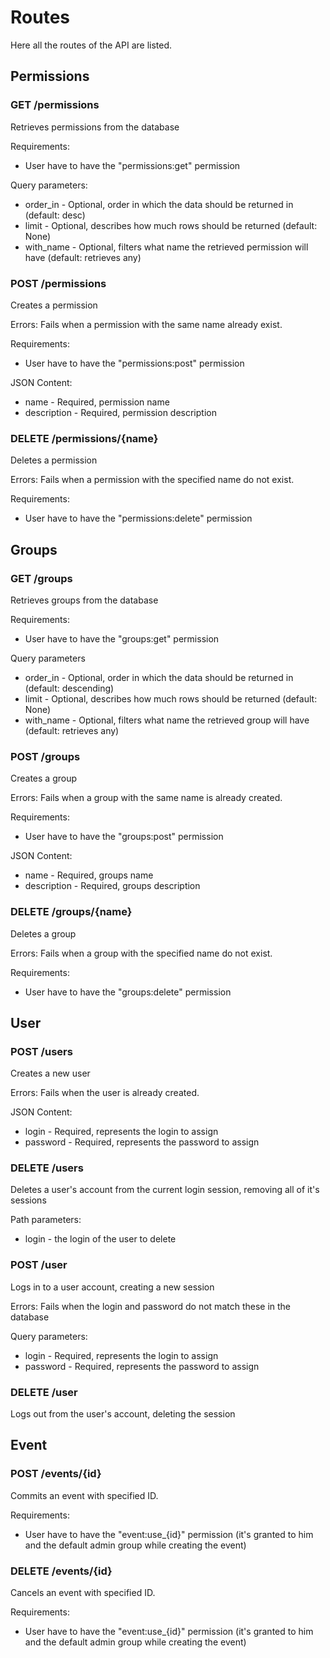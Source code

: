 # Routes
Here all the routes of the API are listed.


## Permissions

### GET /permissions
Retrieves permissions from the database

Requirements:
+ User have to have the "permissions:get" permission

Query parameters:
+ order_in - Optional, order in which the data should be returned in (default: desc)
+ limit - Optional, describes how much rows should be returned (default: None)
+ with_name - Optional, filters what name the retrieved permission will have (default: retrieves any)


### POST /permissions
Creates a permission

Errors:
Fails when a permission with the same name already exist.

Requirements:
+ User have to have the "permissions:post" permission

JSON Content:
+ name - Required, permission name
+ description - Required, permission description


### DELETE /permissions/{name}
Deletes a permission

Errors:
Fails when a permission with the specified name do not exist.

Requirements:
+ User have to have the "permissions:delete" permission


## Groups

### GET /groups
Retrieves groups from the database

Requirements:
+ User have to have the "groups:get" permission

Query parameters
+ order_in - Optional, order in which the data should be returned in (default: descending)
+ limit - Optional, describes how much rows should be returned (default: None)
+ with_name - Optional, filters what name the retrieved group will have (default: retrieves any)


### POST /groups
Creates a group

Errors:
Fails when a group with the same name is already created.

Requirements:
+ User have to have the "groups:post" permission

JSON Content:
+ name - Required, groups name
+ description - Required, groups description


### DELETE /groups/{name}
Deletes a group

Errors:
Fails when a group with the specified name do not exist.

Requirements:
+ User have to have the "groups:delete" permission


## User

### POST /users
Creates a new user

Errors:
Fails when the user is already created.

JSON Content:
+ login - Required, represents the login to assign
+ password - Required, represents the password to assign


### DELETE /users
Deletes a user's account from the current login session, removing all of it's sessions

Path parameters:
+ login - the login of the user to delete

### POST /user
Logs in to a user account, creating a new session

Errors:
Fails when the login and password do not match these in the database

Query parameters:
+ login - Required, represents the login to assign
+ password - Required, represents the password to assign


### DELETE /user
Logs out from the user's account, deleting the session


## Event

### POST /events/{id}
Commits an event with specified ID.

Requirements:
+ User have to have the "event:use_{id}" permission (it's granted to him and the default admin group while creating the event)


### DELETE /events/{id}
Cancels an event with specified ID.

Requirements:
+ User have to have the "event:use_{id}" permission (it's granted to him and the default admin group while creating the event)
